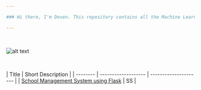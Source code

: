 ```yaml
---

### Hi there, I'm Deven. This repository contains all the Machine Learning Case Studies I have solved. 

---
```


<br/>


![alt text](https://expertsystem.com/wp-content/uploads/2017/03/machine-learning-definition.jpeg)

<br/>


| Title  | Short Description |
| --------  | ------------------- | --------------------- |
| [School Management System using Flask](https://github.com/deven740/python_projects/tree/master/School%20Management%20System%20using%20Flask) | SS | 


